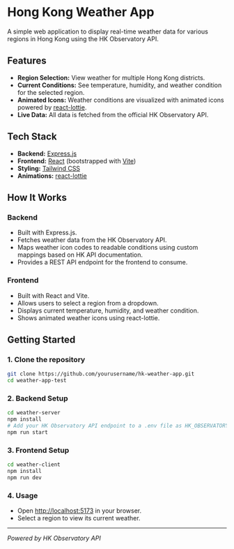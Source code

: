 # Hong Kong Weather App

A simple web application to display real-time weather data for various regions in Hong Kong using the HK Observatory API.

## Features

- **Region Selection:** View weather for multiple Hong Kong districts.
- **Current Conditions:** See temperature, humidity, and weather condition for the selected region.
- **Animated Icons:** Weather conditions are visualized with animated icons powered by [react-lottie](https://github.com/LottieFiles/react-lottie).
- **Live Data:** All data is fetched from the official HK Observatory API.

## Tech Stack

- **Backend:** [Express.js](https://expressjs.com/)
- **Frontend:** [React](https://react.dev/) (bootstrapped with [Vite](https://vitejs.dev/))
- **Styling:** [Tailwind CSS](https://tailwindcss.com/)
- **Animations:** [react-lottie](https://github.com/LottieFiles/react-lottie)

## How It Works

### Backend

- Built with Express.js.
- Fetches weather data from the HK Observatory API.
- Maps weather icon codes to readable conditions using custom mappings based on HK API documentation.
- Provides a REST API endpoint for the frontend to consume.

### Frontend

- Built with React and Vite.
- Allows users to select a region from a dropdown.
- Displays current temperature, humidity, and weather condition.
- Shows animated weather icons using react-lottie.

## Getting Started

### 1. Clone the repository

```bash
git clone https://github.com/yourusername/hk-weather-app.git
cd weather-app-test
```

### 2. Backend Setup

```bash
cd weather-server
npm install
# Add your HK Observatory API endpoint to a .env file as HK_OBSERVATORY_API (https://data.weather.gov.hk/weatherAPI/opendata/weather.php?dataType=rhrread&lang=en) -- This is what I've used
npm run start
```

### 3. Frontend Setup

```bash
cd weather-client
npm install
npm run dev
```

### 4. Usage

- Open [http://localhost:5173](http://localhost:5173) in your browser.
- Select a region to view its current weather.

---

*Powered by HK Observatory API*